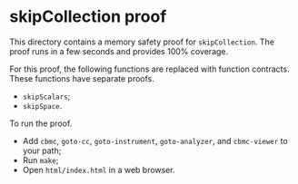 skipCollection proof
==============

This directory contains a memory safety proof for `skipCollection`.
The proof runs in a few seconds and provides 100% coverage.

For this proof, the following functions are replaced with function contracts.
These functions have separate proofs.
* `skipScalars`;
* `skipSpace`.

To run the proof.
* Add `cbmc`, `goto-cc`, `goto-instrument`, `goto-analyzer`, and `cbmc-viewer`
  to your path;
* Run `make`;
* Open `html/index.html` in a web browser.
